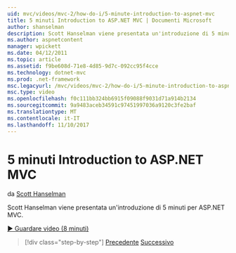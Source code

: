 ```yaml
---
uid: mvc/videos/mvc-2/how-do-i/5-minute-introduction-to-aspnet-mvc
title: 5 minuti Introduction to ASP.NET MVC | Documenti Microsoft
author: shanselman
description: Scott Hanselman viene presentata un'introduzione di 5 minuti per ASP.NET MVC.
ms.author: aspnetcontent
manager: wpickett
ms.date: 04/12/2011
ms.topic: article
ms.assetid: f9be608d-71e8-4d85-9d7c-092cc95f4cce
ms.technology: dotnet-mvc
ms.prod: .net-framework
msc.legacyurl: /mvc/videos/mvc-2/how-do-i/5-minute-introduction-to-aspnet-mvc
msc.type: video
ms.openlocfilehash: f0c111bb324bb6915f09088f9031d71a914b2134
ms.sourcegitcommit: 9a9483aceb34591c97451997036a9120c3fe2baf
ms.translationtype: MT
ms.contentlocale: it-IT
ms.lasthandoff: 11/10/2017
---
```

<a name="5-minute-introduction-to-aspnet-mvc"></a>5 minuti Introduction to ASP.NET MVC
====================
da [Scott Hanselman](https://github.com/shanselman)

Scott Hanselman viene presentata un'introduzione di 5 minuti per ASP.NET MVC.

[&#9654; Guardare video (8 minuti)](https://channel9.msdn.com/Blogs/ASP-NET-Site-Videos/5-minute-introduction-to-aspnet-mvc)

>[!div class="step-by-step"]
[Precedente](aspnet-mvc-2-render-action.md)
[Successivo](how-to-best-learn-asp-net-mvc.md)
